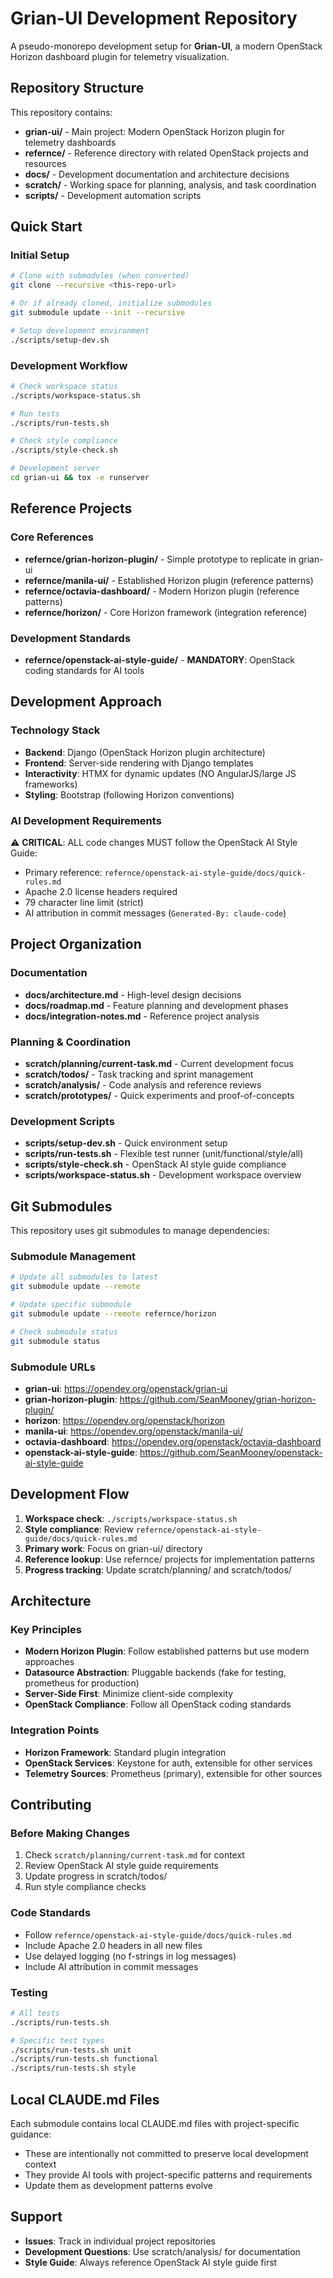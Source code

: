 # Grian-UI Development Repository

A pseudo-monorepo development setup for **Grian-UI**, a modern OpenStack Horizon dashboard plugin for telemetry visualization.

## Repository Structure

This repository contains:

- **grian-ui/** - Main project: Modern OpenStack Horizon plugin for telemetry dashboards
- **refernce/** - Reference directory with related OpenStack projects and resources
- **docs/** - Development documentation and architecture decisions
- **scratch/** - Working space for planning, analysis, and task coordination
- **scripts/** - Development automation scripts

## Quick Start

### Initial Setup
```bash
# Clone with submodules (when converted)
git clone --recursive <this-repo-url>

# Or if already cloned, initialize submodules
git submodule update --init --recursive

# Setup development environment
./scripts/setup-dev.sh
```

### Development Workflow
```bash
# Check workspace status
./scripts/workspace-status.sh

# Run tests
./scripts/run-tests.sh

# Check style compliance
./scripts/style-check.sh

# Development server
cd grian-ui && tox -e runserver
```

## Reference Projects

### Core References
- **refernce/grian-horizon-plugin/** - Simple prototype to replicate in grian-ui
- **refernce/manila-ui/** - Established Horizon plugin (reference patterns)
- **refernce/octavia-dashboard/** - Modern Horizon plugin (reference patterns)
- **refernce/horizon/** - Core Horizon framework (integration reference)

### Development Standards
- **refernce/openstack-ai-style-guide/** - **MANDATORY**: OpenStack coding standards for AI tools

## Development Approach

### Technology Stack
- **Backend**: Django (OpenStack Horizon plugin architecture)
- **Frontend**: Server-side rendering with Django templates
- **Interactivity**: HTMX for dynamic updates (NO AngularJS/large JS frameworks)
- **Styling**: Bootstrap (following Horizon conventions)

### AI Development Requirements
⚠️ **CRITICAL**: ALL code changes MUST follow the OpenStack AI Style Guide:
- Primary reference: `refernce/openstack-ai-style-guide/docs/quick-rules.md`
- Apache 2.0 license headers required
- 79 character line limit (strict)
- AI attribution in commit messages (`Generated-By: claude-code`)

## Project Organization

### Documentation
- **docs/architecture.md** - High-level design decisions
- **docs/roadmap.md** - Feature planning and development phases
- **docs/integration-notes.md** - Reference project analysis

### Planning & Coordination
- **scratch/planning/current-task.md** - Current development focus
- **scratch/todos/** - Task tracking and sprint management
- **scratch/analysis/** - Code analysis and reference reviews
- **scratch/prototypes/** - Quick experiments and proof-of-concepts

### Development Scripts
- **scripts/setup-dev.sh** - Quick environment setup
- **scripts/run-tests.sh** - Flexible test runner (unit/functional/style/all)
- **scripts/style-check.sh** - OpenStack AI style guide compliance
- **scripts/workspace-status.sh** - Development workspace overview

## Git Submodules

This repository uses git submodules to manage dependencies:

### Submodule Management
```bash
# Update all submodules to latest
git submodule update --remote

# Update specific submodule
git submodule update --remote refernce/horizon

# Check submodule status
git submodule status
```

### Submodule URLs
- **grian-ui**: https://opendev.org/openstack/grian-ui
- **grian-horizon-plugin**: https://github.com/SeanMooney/grian-horizon-plugin/
- **horizon**: https://opendev.org/openstack/horizon
- **manila-ui**: https://opendev.org/openstack/manila-ui/
- **octavia-dashboard**: https://opendev.org/openstack/octavia-dashboard
- **openstack-ai-style-guide**: https://github.com/SeanMooney/openstack-ai-style-guide

## Development Flow

1. **Workspace check**: `./scripts/workspace-status.sh`
2. **Style compliance**: Review `refernce/openstack-ai-style-guide/docs/quick-rules.md`
3. **Primary work**: Focus on grian-ui/ directory
4. **Reference lookup**: Use refernce/ projects for implementation patterns
5. **Progress tracking**: Update scratch/planning/ and scratch/todos/

## Architecture

### Key Principles
- **Modern Horizon Plugin**: Follow established patterns but use modern approaches
- **Datasource Abstraction**: Pluggable backends (fake for testing, prometheus for production)
- **Server-Side First**: Minimize client-side complexity
- **OpenStack Compliance**: Follow all OpenStack coding standards

### Integration Points
- **Horizon Framework**: Standard plugin integration
- **OpenStack Services**: Keystone for auth, extensible for other services
- **Telemetry Sources**: Prometheus (primary), extensible for other sources

## Contributing

### Before Making Changes
1. Check `scratch/planning/current-task.md` for context
2. Review OpenStack AI style guide requirements
3. Update progress in scratch/todos/
4. Run style compliance checks

### Code Standards
- Follow `refernce/openstack-ai-style-guide/docs/quick-rules.md`
- Include Apache 2.0 headers in all new files
- Use delayed logging (no f-strings in log messages)
- Include AI attribution in commit messages

### Testing
```bash
# All tests
./scripts/run-tests.sh

# Specific test types
./scripts/run-tests.sh unit
./scripts/run-tests.sh functional
./scripts/run-tests.sh style
```

## Local CLAUDE.md Files

Each submodule contains local CLAUDE.md files with project-specific guidance:
- These are intentionally not committed to preserve local development context
- They provide AI tools with project-specific patterns and requirements
- Update them as development patterns evolve

## Support

- **Issues**: Track in individual project repositories
- **Development Questions**: Use scratch/analysis/ for documentation
- **Style Guide**: Always reference OpenStack AI style guide first